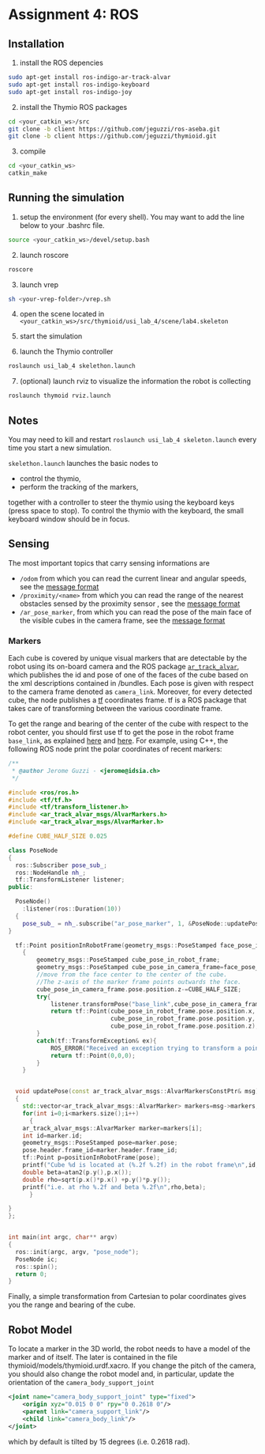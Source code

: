 Assignment 4: ROS
===================

Installation
------------

1. install the ROS depencies

  ```bash
  sudo apt-get install ros-indigo-ar-track-alvar
  sudo apt-get install ros-indigo-keyboard
  sudo apt-get install ros-indigo-joy
  ```

2. install the Thymio ROS packages

  ```bash
  cd <your_catkin_ws>/src
  git clone -b client https://github.com/jeguzzi/ros-aseba.git
  git clone -b client https://github.com/jeguzzi/thymioid.git
  ```

3. compile

  ```bash
  cd <your_catkin_ws>
  catkin_make
  ```


Running the simulation
---------------------

1. setup the environment (for every shell). You may want to add the line below to your .bashrc file.

  ```bash
  source <your_catkin_ws>/devel/setup.bash
  ```

2. launch roscore

  ```bash
  roscore
  ```

3. launch vrep

  ```bash
  sh <your-vrep-folder>/vrep.sh
  ```

4. open the scene located in `<your_catkin_ws>/src/thymioid/usi_lab_4/scene/lab4.skeleton`

5. start the simulation

6. launch the Thymio controller

  ```bash
  roslaunch usi_lab_4 skelethon.launch
  ```

7. (optional) launch rviz to visualize the information the robot is collecting

  ```bash
  roslaunch thymoid rviz.launch
  ```




Notes
----

You may need to kill and restart
`roslaunch usi_lab_4 skeleton.launch`
every time you start a new simulation.


`skelethon.launch` launches the basic nodes to


* control the thymio,
* perform the tracking of the markers,

together with a controller to steer the thymio using the keyboard keys (press space to stop). To control the thymio with the keyboard, the small keyboard window should be in focus.


Sensing
-------

The most important topics that carry sensing informations are

* `/odom` from which you can read the current linear and angular speeds, see the [message format](http://docs.ros.org/api/nav_msgs/html/msg/Odometry.html)
* `/proximity/<name>` from which you can read the range of the nearest obstacles sensed by the proximity sensor <name>, see the [message format](http://docs.ros.org/api/sensor_msgs/html/msg/Range.html)
* `/ar_pose_marker`, from which you can read the pose of the main face of the visible cubes in the camera frame, see the [message format](http://docs.ros.org/api/ar_track_alvar/html/msg/AlvarMarkers.html)

### Markers

Each cube is covered by unique visual markers that are detectable by the robot using its on-board
camera and the ROS package [`ar_track_alvar`](http://wiki.ros.org/ar_track_alvar), which publishes the id and pose of one of the faces of the cube based on the xml descriptions contained in /bundles. Each pose is given with respect to the camera frame denoted as `camera_link`. Moreover, for every detected cube, the node publishes a [tf](http://wiki.ros.org/tf) coordinates frame. tf is a ROS package that takes care of transforming between the various coordinate frame.

To get the range and bearing of the center of the cube with respect to the robot center, you should first use tf to get the pose in the robot frame `base_link`, as explained [here](http://wiki.ros.org/tf/Overview/Transformations) and [here](http://wiki.ros.org/navigation/Tutorials/RobotSetup/TF). For example, using C++, the following ROS node print the polar coordinates of recent markers:

```c++
/**
 * @author Jerome Guzzi - <jerome@idsia.ch>
 */

#include <ros/ros.h>
#include <tf/tf.h>
#include <tf/transform_listener.h>
#include <ar_track_alvar_msgs/AlvarMarkers.h>
#include <ar_track_alvar_msgs/AlvarMarker.h>

#define CUBE_HALF_SIZE 0.025

class PoseNode
{
  ros::Subscriber pose_sub_;
  ros::NodeHandle nh_;
  tf::TransformListener listener;
public:

  PoseNode()
    :listener(ros::Duration(10))
  {
    pose_sub_ = nh_.subscribe("ar_pose_marker", 1, &PoseNode::updatePose, this);
}

  tf::Point positionInRobotFrame(geometry_msgs::PoseStamped face_pose_in_camera_frame)
    {
        geometry_msgs::PoseStamped cube_pose_in_robot_frame;
        geometry_msgs::PoseStamped cube_pose_in_camera_frame=face_pose_in_camera_frame;
        //move from the face center to the center of the cube.
        //The z-axis of the marker frame points outwards the face.
        cube_pose_in_camera_frame.pose.position.z-=CUBE_HALF_SIZE;
        try{
            listener.transformPose("base_link",cube_pose_in_camera_frame,cube_pose_in_robot_frame);
            return tf::Point(cube_pose_in_robot_frame.pose.position.x,
                             cube_pose_in_robot_frame.pose.position.y,
                             cube_pose_in_robot_frame.pose.position.z);
        }
        catch(tf::TransformException& ex){
            ROS_ERROR("Received an exception trying to transform a point from \"%s\" to \"base_link\": %s",                face_pose_in_camera_frame.header.frame_id.c_str(),  ex.what());
            return tf::Point(0,0,0);
        }
    }


  void updatePose(const ar_track_alvar_msgs::AlvarMarkersConstPtr& msg)
  {
    std::vector<ar_track_alvar_msgs::AlvarMarker> markers=msg->markers;
    for(int i=0;i<markers.size();i++)
      {
	ar_track_alvar_msgs::AlvarMarker marker=markers[i];
	int id=marker.id;
	geometry_msgs::PoseStamped pose=marker.pose;
	pose.header.frame_id=marker.header.frame_id;
	tf::Point p=positionInRobotFrame(pose);
	printf("Cube %d is located at (%.2f %.2f) in the robot frame\n",id,p.x(),p.y());
	double beta=atan2(p.y(),p.x());
	double rho=sqrt(p.x()*p.x() +p.y()*p.y());
	printf("i.e. at rho %.2f and beta %.2f\n",rho,beta);
      }

}
};


int main(int argc, char** argv)
{
  ros::init(argc, argv, "pose_node");
  PoseNode ic;
  ros::spin();
  return 0;
}
```


Finally, a simple transformation from Cartesian to polar coordinates gives you the range and bearing of the cube.


Robot Model
----------

To locate a marker in the 3D world, the robot needs to have a model of the marker and of itself.
The later is contained in the file thymioid/models/thymioid.urdf.xacro. If you change the pitch of the camera, you should also change the robot model and, in particular, update the orientation of the  `camera_body_support_joint`
```xml
<joint name="camera_body_support_joint" type="fixed">
    <origin xyz="0.015 0 0" rpy="0 0.2618 0"/>
    <parent link="camera_support_link"/>
    <child link="camera_body_link"/>
</joint>
```

which by default is tilted by 15 degrees (i.e. 0.2618 rad).
